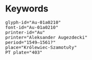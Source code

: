 # Keywords
<pre>
glyph-id="Au-01a0210"
font-id="Au-01a0210"
printer-id="Au"
printer="Aleksander Augezdecki"
period="1549–1561?"
place="Królewiec-Szamotuły"
PT plate="403"
</pre>
